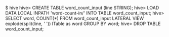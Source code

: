 $ hive
hive> CREATE TABLE word_count_input (line STRING);
hive> LOAD DATA LOCAL INPATH 'word-count-in/' INTO TABLE word_count_input;
hive> SELECT word, COUNT(*) FROM word_count_input LATERAL VIEW explode(split(line, ' ')) lTable as word GROUP BY word;
hive> DROP TABLE word_count_input;
